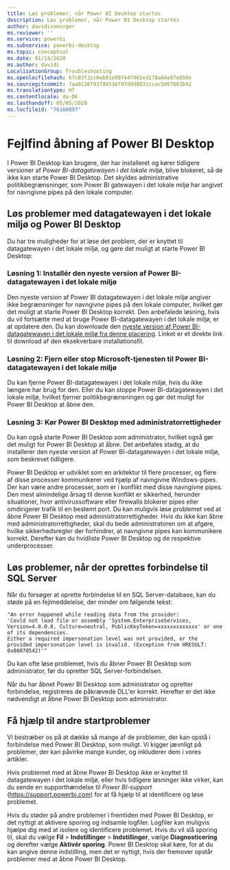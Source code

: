 ```yaml
---
title: Løs problemer, når Power BI Desktop startes
description: Løs problemer, når Power BI Desktop startes
author: davidiseminger
ms.reviewer: ''
ms.service: powerbi
ms.subservice: powerbi-desktop
ms.topic: conceptual
ms.date: 01/14/2020
ms.author: davidi
LocalizationGroup: Troubleshooting
ms.openlocfilehash: 67c83f2cc0eb81e90f447961ed178a04e97e050e
ms.sourcegitcommit: 7aa0136f93f88516f97ddd8031ccac5d07863b92
ms.translationtype: HT
ms.contentlocale: da-DK
ms.lasthandoff: 05/05/2020
ms.locfileid: "76160897"
---
```

# <a name="troubleshoot-opening-power-bi-desktop"></a>Fejlfind åbning af Power BI Desktop

I Power BI Desktop kan brugere, der har installeret og kører tidligere versioner af *Power BI-datagatewayen i det lokale miljø*, blive blokeret, så de ikke kan starte Power BI Desktop. Det skyldes administrative politikbegrænsninger, som Power BI gatewayen i det lokale miljø har angivet for navngivne pipes på den lokale computer.

## <a name="resolve-issues-with-the-on-premises-data-gateway-and-power-bi-desktop"></a>Løs problemer med datagatewayen i det lokale miljø og Power BI Desktop

Du har tre muligheder for at løse det problem, der er knyttet til datagatewayen i det lokale miljø, og gøre det muligt at starte Power BI Desktop:

### <a name="resolution-1-install-the-latest-version-of-power-bi-on-premises-data-gateway"></a>Løsning 1: Installér den nyeste version af Power BI-datagatewayen i det lokale miljø

Den nyeste version af Power BI datagatewayen i det lokale miljø angiver ikke begrænsninger for navngivne pipes på den lokale computer, hvilket gør det muligt at starte Power BI Desktop korrekt. Den anbefalede løsning, hvis du vil fortsætte med at bruge Power BI-datagatewayen i det lokale miljø, er at opdatere den. Du kan downloade den [nyeste version af Power BI-datagatewayen i det lokale miljø fra denne placering](https://go.microsoft.com/fwlink/?LinkId=698863). Linket er et direkte link til download af den eksekverbare installationsfil.

### <a name="resolution-2-uninstall-or-stop-the-power-bi-on-premises-data-gateway-microsoft-service"></a>Løsning 2: Fjern eller stop Microsoft-tjenesten til Power BI-datagatewayen i det lokale miljø

Du kan fjerne Power BI-datagatewayen i det lokale miljø, hvis du ikke længere har brug for den. Eller du kan stoppe Power BI-datagatewayen i det lokale miljø, hvilket fjerner politikbegrænsningen og gør det muligt for Power BI Desktop at åbne den.

### <a name="resolution-3-run-power-bi-desktop-with-administrator-privilege"></a>Løsning 3: Kør Power BI Desktop med administratorrettigheder

Du kan også starte Power BI Desktop som administrator, hvilket også gør det muligt for Power BI Desktop at åbne. Det anbefales stadig, at du installerer den nyeste version af Power BI-datagatewayen i det lokale miljø, som beskrevet tidligere.

Power BI Desktop er udviklet som en arkitektur til flere processer, og flere af disse processer kommunikerer ved hjælp af navngivne Windows-pipes. Der kan være andre processer, som er i konflikt med disse navngivne pipes. Den mest almindelige årsag til denne konflikt er sikkerhed, herunder situationer, hvor antivirussoftware eller firewalls blokerer pipes eller omdirigerer trafik til en bestemt port. Du kan muligvis løse problemet ved at åbne Power BI Desktop med administratorrettigheder. Hvis du ikke kan åbne med administratorrettigheder, skal du bede administratoren om at afgøre, hvilke sikkerhedsregler der forhindrer, at navngivne pipes kan kommunikere korrekt. Derefter kan du hvidliste Power BI Desktop og de respektive underprocesser.

## <a name="resolve-issues-when-connecting-to-sql-server"></a>Løs problemer, når der oprettes forbindelse til SQL Server

Når du forsøger at oprette forbindelse til en SQL Server-database, kan du støde på en fejlmeddelelse, der minder om følgende tekst:

`"An error happened while reading data from the provider:`\
`'Could not load file or assembly 'System.EnterpriseServices, Version=4.0.0.0, Culture=neutral, PublicKeyToken=xxxxxxxxxxxxx' or one of its dependencies.`\
`Either a required impersonation level was not provided, or the provided impersonation level is invalid. (Exception from HRESULT: 0x80070542)'"`

Du kan ofte løse problemet, hvis du åbner Power BI Desktop som administrator, før du opretter SQL Server-forbindelsen.

Når du har åbnet Power BI Desktop som administrator og opretter forbindelse, registreres de påkrævede DLL'er korrekt. Herefter er det ikke nødvendigt at åbne Power BI Desktop som administrator.

## <a name="get-help-with-other-launch-issues"></a>Få hjælp til andre startproblemer

Vi bestræber os på at dække så mange af de problemer, der kan opstå i forbindelse med Power BI Desktop, som muligt. Vi kigger jævnligt på problemer, der kan påvirke mange kunder, og inkluderer dem i vores artikler.

Hvis problemet med at åbne Power BI Desktop ikke er knyttet til datagatewayen i det lokale miljø, eller hvis tidligere løsninger ikke virker, kan du sende en supporthændelse til *Power BI-support* (<https://support.powerbi.com>) for at få hjælp til at identificere og løse problemet.

Hvis du støder på andre problemer i fremtiden med Power BI Desktop, er det nyttigt at aktivere sporing og indsamle logfiler. Logfiler kan muligvis hjælpe dig med at isolere og identificere problemet. Hvis du vil slå sporing til, skal du vælge **Fil** > **Indstillinger** > **Indstillinger**, vælge **Diagnosticering** og derefter vælge **Aktivér sporing**. Power BI Desktop skal køre, for at du kan angive denne indstilling, men det er nyttigt, hvis der fremover opstår problemer med at åbne Power BI Desktop.

